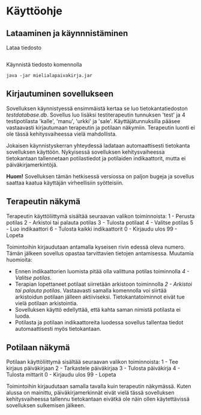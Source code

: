 # Käyttöohje

## Lataaminen ja käynnnistäminen
Lataa tiedosto 
  ```
  ```
  Käynnistä tiedosto komennolla
  ```
  java -jar mielialapaivakirja.jar
  ```
  
  ## Kirjautuminen sovellukseen
  Sovelluksen käynnistyessä ensimmäistä kertaa se luo tietokantatiedoston *testdatabase.db*. Sovellus luo lisäksi testiterapeutin tunnuksen 'test' ja 4 testipotilasta
  'kalle', 'manu', 'urkki' ja 'sale'. Käyttäjätunnuksilla pääsee vastaavasti kirjautumaan terapeutin ja potilaan näkymiin. Terapeutin luonti ei ole tässä kehitysvaiheessa
  vielä mahdollista. 
  
  Jokaisen käynnistyskerran yhteydessä ladataan automaattisesti tietokanta sovelluksen käyttöön. Nykyisessä sovelluksen kehitysvaiheessa tietokantaan tallennetaan potilastiedot
  ja potilaiden indikaattorit, mutta ei päiväkirjamerkintöjä.
  
  **Huom!** Sovelluksen tämän hetkisessä versiossa on paljon bugeja ja sovellus saattaa kaatua käyttäjän virheellisiin syötteisiin.
  
  ## Terapeutin näkymä
  Terapeutin käyttöliittymä sisältää seuraavan valikon toiminnoista:
  1 - Perusta potilas
  2 - Arkistoi tai palauta potilas
  3 - Tulosta potilaat
  4 - Valitse potilas
  5 - Luo indikaattori
  6 - Tulosta kaikki indikaattorit
  0 - Kirjaudu ulos
  99 - Lopeta
  
  Toimintoihin kirjaudutaan antamalla kyseisen rivin edessä oleva numero. Tämän jälkeen sovellus opastaa tarvittavien tietojen antamisessa. 
  Muutamia huomioita:
  - Ennen indikaattorien luomista pitää olla valittuna potilas toiminnolla *4 - Valitse potilas*. 
  - Terapian lopettaneet potilaat siirretään arkistoon toiminnolla *2 - Arkistoi tai palauta potilas*. Vastaavasti samalla komennolla voi siirtää arkistoidun potilaan
  jälleen aktiiviseksi. Tietokantatoiminnot eivät tue vielä potilaan arkistointia.
  - Sovelluksen käyttö edellyttää, että kahta saman nimistä potilasta ei luoda.
  - Potilasta ja potilaan indikaattoreita luodessa sovellus tallentaa tiedot automaattisesti myös tietokantaan.  
  
  ## Potilaan näkymä
  Potilaan käyttöliittymä sisältää seuraavan valikon toiminnoista:
  1 - Tee kirjaus päiväkirjaan
  2 - Tarkastele päiväkirjaa
  3 - Tulosta päiväkirja
  4 - Tulosta mittarit
  0 - Kirjaudu ulos
  99 - Lopeta
  
  Toimintoihin kirjaudutaan samalla tavalla kuin terapeutin näkymässä. Kuten alussa on mainittu, päiväkirjamerkinnät eivät vielä tässä sovelluksen kehitysvaiheessa
  tallennu tietokantaan eivätkä ole näin ollen käytettävissä sovelluksen sulkemisen jälkeen.
  
  

